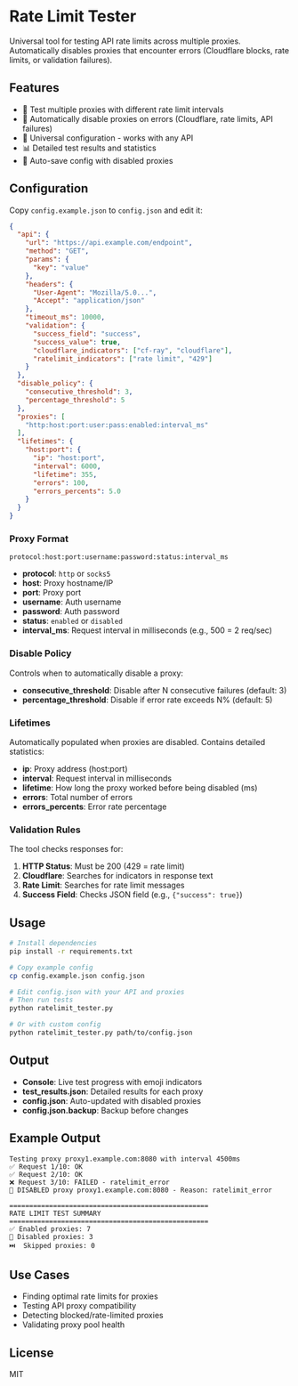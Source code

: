 # Rate Limit Tester

Universal tool for testing API rate limits across multiple proxies. Automatically disables proxies that encounter errors (Cloudflare blocks, rate limits, or validation failures).

## Features

- 🔄 Test multiple proxies with different rate limit intervals
- 🚫 Automatically disable proxies on errors (Cloudflare, rate limits, API failures)
- 🔧 Universal configuration - works with any API
- 📊 Detailed test results and statistics
- 💾 Auto-save config with disabled proxies

## Configuration

Copy `config.example.json` to `config.json` and edit it:

```json
{
  "api": {
    "url": "https://api.example.com/endpoint",
    "method": "GET",
    "params": {
      "key": "value"
    },
    "headers": {
      "User-Agent": "Mozilla/5.0...",
      "Accept": "application/json"
    },
    "timeout_ms": 10000,
    "validation": {
      "success_field": "success",
      "success_value": true,
      "cloudflare_indicators": ["cf-ray", "cloudflare"],
      "ratelimit_indicators": ["rate limit", "429"]
    }
  },
  "disable_policy": {
    "consecutive_threshold": 3,
    "percentage_threshold": 5
  },
  "proxies": [
    "http:host:port:user:pass:enabled:interval_ms"
  ],
  "lifetimes": {
    "host:port": {
      "ip": "host:port",
      "interval": 6000,
      "lifetime": 355,
      "errors": 100,
      "errors_percents": 5.0
    }
  }
}
```

### Proxy Format

`protocol:host:port:username:password:status:interval_ms`

- **protocol**: `http` or `socks5`
- **host**: Proxy hostname/IP
- **port**: Proxy port
- **username**: Auth username
- **password**: Auth password
- **status**: `enabled` or `disabled`
- **interval_ms**: Request interval in milliseconds (e.g., 500 = 2 req/sec)

### Disable Policy

Controls when to automatically disable a proxy:

- **consecutive_threshold**: Disable after N consecutive failures (default: 3)
- **percentage_threshold**: Disable if error rate exceeds N% (default: 5)

### Lifetimes

Automatically populated when proxies are disabled. Contains detailed statistics:

- **ip**: Proxy address (host:port)
- **interval**: Request interval in milliseconds
- **lifetime**: How long the proxy worked before being disabled (ms)
- **errors**: Total number of errors
- **errors_percents**: Error rate percentage

### Validation Rules

The tool checks responses for:

1. **HTTP Status**: Must be 200 (429 = rate limit)
2. **Cloudflare**: Searches for indicators in response text
3. **Rate Limit**: Searches for rate limit messages
4. **Success Field**: Checks JSON field (e.g., `{"success": true}`)

## Usage

```bash
# Install dependencies
pip install -r requirements.txt

# Copy example config
cp config.example.json config.json

# Edit config.json with your API and proxies
# Then run tests
python ratelimit_tester.py

# Or with custom config
python ratelimit_tester.py path/to/config.json
```

## Output

- **Console**: Live test progress with emoji indicators
- **test_results.json**: Detailed results for each proxy
- **config.json**: Auto-updated with disabled proxies
- **config.json.backup**: Backup before changes

## Example Output

```
Testing proxy proxy1.example.com:8080 with interval 4500ms
✅ Request 1/10: OK
✅ Request 2/10: OK
❌ Request 3/10: FAILED - ratelimit_error
🔴 DISABLED proxy proxy1.example.com:8080 - Reason: ratelimit_error

==================================================
RATE LIMIT TEST SUMMARY
==================================================
✅ Enabled proxies: 7
🔴 Disabled proxies: 3
⏭️  Skipped proxies: 0
```

## Use Cases

- Finding optimal rate limits for proxies
- Testing API proxy compatibility
- Detecting blocked/rate-limited proxies
- Validating proxy pool health

## License

MIT
